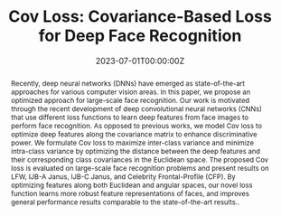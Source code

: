 ---
title: 'Cov Loss: Covariance-Based Loss for Deep Face Recognition'

# Authors
# If you created a profile for a user (e.g. the default `admin` user), write the username (folder name) here
# and it will be replaced with their full name and linked to their profile.
authors:
  - Ibrahim Alkanhal
  - admin
  - Lamia Alsalloom
  - Raied Aljadaany 
  - Marios Savvides

# Author notes (optional)
# author_notes:
  # - 'Equal contribution'
  # - 'Equal contribution'

date: '2023-07-01T00:00:00Z'
doi: 'https://doi.org/10.1109/ICASSP49357.2023.10095678'

# Schedule page publish date (NOT publication's date).
# publishDate: '2017-01-01T00:00:00Z'

# Publication type.
# Accepts a single type but formatted as a YAML list (for Hugo requirements).
# Enter a publication type from the CSL standard.
publication_types: ['paper-conference']

# Publication name and optional abbreviated publication name.
publication: In *International Conference on Acoustics, Speech, and Signal Processing*
publication_short: In *ICASSP*

abstract: Recently, deep neural networks (DNNs) have emerged as state-of-the-art approaches for various computer vision areas. In this paper, we propose an optimized approach for large-scale face recognition. Our work is motivated through the recent development of deep convolutional neural networks (CNNs) that use different loss functions to learn deep features from face images to perform face recognition. As opposed to previous works, we model Cov loss to optimize deep features along the covariance matrix to enhance discriminative power. We formulate Cov loss to maximize inter-class variance and minimize intra-class variance by optimizing the distance between the deep features and their corresponding class covariances in the Euclidean space. The proposed Cov loss is evaluated on large-scale face recognition problems and present results on LFW, IJB-A Janus, IJB-C Janus, and Celebrity Frontal-Profile (CFP). By optimizing features along both Euclidean and angular spaces, our novel loss function learns more robust feature representations of faces, and improves general performance results comparable to the state-of-the-art results..

# Summary. An optional shortened abstract.
# summary: Lorem ipsum dolor sit amet, consectetur adipiscing elit. Duis posuere tellus ac convallis placerat. Proin tincidunt magna sed ex sollicitudin condimentum.

# tags:
  # - Large Language Models

# Display this page in the Featured widget?
# featured: True

# Custom links (uncomment lines below)
# links:
# - name: Custom Link
#   url: http://example.org

# url_pdf: 'https://doi.org/10.1109/ICASSP49357.2023.10095678'
# url_code: 'https://github.com/HugoBlox/hugo-blox-builder'
# url_dataset: 'https://github.com/HugoBlox/hugo-blox-builder'
# url_poster: ''
# url_project: ''
# url_slides: ''
# url_source: 'https://github.com/HugoBlox/hugo-blox-builder'
# url_video: 'https://youtube.com'

# Featured image
# To use, add an image named `featured.jpg/png` to your page's folder.
# image:
  # caption: 'Image credit: [**Unsplash**](https://unsplash.com/photos/pLCdAaMFLTE)'
  # focal_point: ''
  # preview_only: false

# Associated Projects (optional).
#   Associate this publication with one or more of your projects.
#   Simply enter your project's folder or file name without extension.
#   E.g. `internal-project` references `content/project/internal-project/index.md`.
#   Otherwise, set `projects: []`.
# projects:
  # - example

# Slides (optional).
#   Associate this publication with Markdown slides.
#   Simply enter your slide deck's filename without extension.
#   E.g. `slides: "example"` references `content/slides/example/index.md`.
#   Otherwise, set `slides: ""`.
# slides: example
---